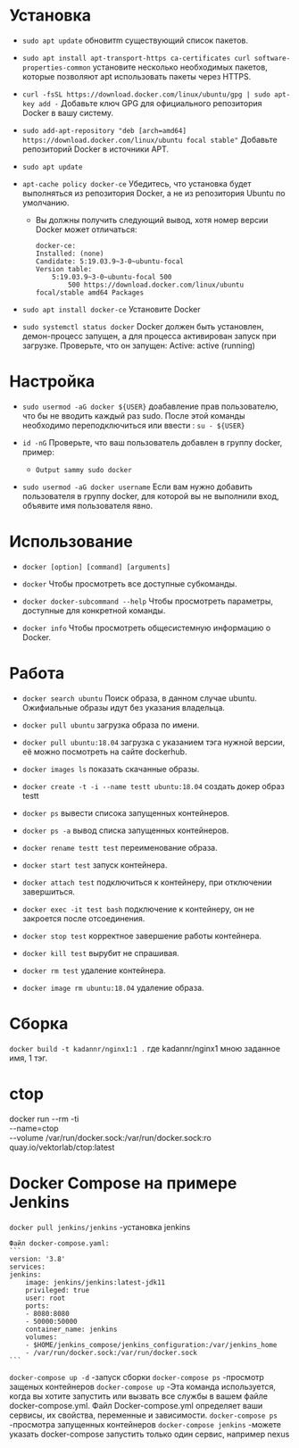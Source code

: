 # Установка
* `sudo apt update` обновитm существующий список пакетов.
  
* `sudo apt install apt-transport-https ca-certificates curl software-properties-common` установите несколько необходимых пакетов, которые позволяют apt использовать пакеты через HTTPS.
  
* `curl -fsSL https://download.docker.com/linux/ubuntu/gpg | sudo apt-key add -` Добавьте ключ GPG для официального репозитория Docker в вашу систему.
  
* `sudo add-apt-repository "deb [arch=amd64] https://download.docker.com/linux/ubuntu focal stable"` Добавьте репозиторий Docker в источники APT.
  
* `sudo apt update`
  
* `apt-cache policy docker-ce` Убедитесь, что установка будет выполняться из репозитория Docker, а не из репозитория Ubuntu по умолчанию.
    * Вы должны получить следующий вывод, хотя номер версии Docker может отличаться:
        ``` 
        docker-ce:
        Installed: (none)
        Candidate: 5:19.03.9~3-0~ubuntu-focal
        Version table:
            5:19.03.9~3-0~ubuntu-focal 500
                500 https://download.docker.com/linux/ubuntu focal/stable amd64 Packages 
        ```    

* `sudo apt install docker-ce` Установите Docker

* `sudo systemctl status docker` Docker должен быть установлен, демон-процесс запущен, а для процесса активирован запуск при загрузке. Проверьте, что он запущен: Active: active (running)

# Настройка 
* `sudo usermod -aG docker ${USER}` доабавление прав пользователю, что бы не вводить каждый раз sudo. После этой команды необходимо переподключиться или ввести : `su - ${USER}`

* `id -nG` Проверьте, что ваш пользователь добавлен в группу docker, пример:
    * `Output
sammy sudo docker` 

* `sudo usermod -aG docker username` Если вам нужно добавить пользователя в группу docker, для которой вы не выполнили вход, объявите имя пользователя явно.
  
# Использование
* `docker [option] [command] [arguments]`
  
* `docker` Чтобы просмотреть все доступные субкоманды.
  
* `docker docker-subcommand --help` Чтобы просмотреть параметры, доступные для конкретной команды.
  
* `docker info` Чтобы просмотреть общесистемную информацию о Docker.
  
# Работа
* `docker search ubuntu` Поиск образа, в данном случае ubuntu. Ожифиальные образы идут без указания владельца.

* `docker pull ubuntu` загрузка образа по имени.

* `docker pull ubuntu:18.04` загрузка с указанием тэга нужной версии, её можно посмотреть на сайте dockerhub.

* `docker images ls` показать скачанные образы.

* `docker create -t -i --name testt ubuntu:18.04` создать докер образ testt

* `docker ps` вывести списока запущенных контейнеров.

* `docker ps -a` вывод списка запущенных контейнеров.

* `docker rename testt test` переименование образа.

* `docker start test` запуск контейнера.

* `docker attach test` подключиться к контейнеру, при отключении завершиться.

* `docker exec -it test bash` подключение к контейнеру, он не закроется после отсоединения.

* `docker stop test` корректное завершение работы контейнера.

* `docker kill test` вырубит не спрашивая.

* `docker rm test` удаление контейнера.

* `docker image rm ubuntu:18.04` удаление образа.

# Сборка
`docker build -t kadannr/nginx1:1 .` где kadannr/nginx1 мною заданное имя, 1 тэг.


# ctop
docker run --rm -ti \
  --name=ctop \
  --volume /var/run/docker.sock:/var/run/docker.sock:ro \
  quay.io/vektorlab/ctop:latest

# Docker Compose на примере Jenkins

`docker pull jenkins/jenkins` -установка jenkins

    Файл docker-compose.yaml:
    ```
    version: '3.8'
    services:
    jenkins:
        image: jenkins/jenkins:latest-jdk11
        privileged: true
        user: root
        ports:
        - 8080:8080
        - 50000:50000
        container_name: jenkins
        volumes:
        - $HOME/jenkins_compose/jenkins_configuration:/var/jenkins_home
        - /var/run/docker.sock:/var/run/docker.sock
    ```
`docker-compose up -d` -запуск сборки
`docker-compose ps` -просмотр защеных контейнеров
`docker-compose up` -Эта команда используется, когда вы хотите запустить или вызвать все службы в вашем файле docker-compose.yml. Файл Docker-compose.yml определяет ваши сервисы, их свойства, переменные и зависимости.
`docker-compose ps` -просмотра запущенных контейнеров
`docker-compose jenkins` -можете указать docker-compose запустить только один сервис, например nexus
